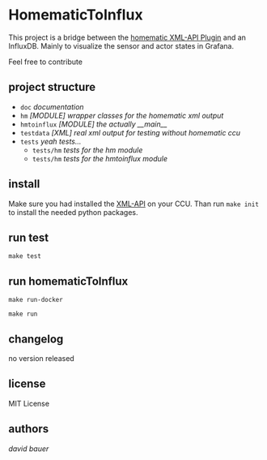 # HomematicToInflux

This project is a bridge between the [homematic XML-API Plugin](https://github.com/jens-maus/XML-API) and an InfluxDB. Mainly to visualize the sensor and actor states in Grafana.  

Feel free to contribute

## project structure

* `doc` *documentation*
* `hm` *[MODULE] wrapper classes for the homematic xml output*
* `hmtoinflux` *[MODULE] the actually \_\_main\_\_*
* `testdata` *[XML] real xml output for testing without homematic ccu*
* `tests` *yeah tests...*
  * `tests/hm` *tests for the hm module*
  * `tests/hm` *tests for the hmtoinflux module*

## install 

Make sure you had installed the [XML-API](https://github.com/jens-maus/XML-API) on your CCU. Than run `make init` to install the needed python packages.

## run test

`make test`

## run homematicToInflux

`make run-docker`

`make run`

## changelog

no version released

## license

MIT License

## authors

*david bauer*
